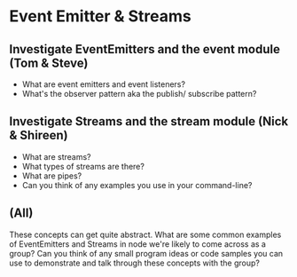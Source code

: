 # Event Emitter & Streams


## Investigate EventEmitters and the event module (Tom & Steve)

- What are event emitters and event listeners?
- What's the observer pattern aka the publish/ subscribe pattern?

## Investigate Streams and the stream module (Nick & Shireen)

- What are streams?
- What types of streams are there?
- What are pipes?
- Can you think of any examples you use in your command-line?

## (All)
These concepts can get quite abstract. What are some common examples of EventEmitters and Streams in node we're likely to come across as a group?
Can you think of any small program ideas or code samples you can use to demonstrate and talk through these concepts with the group?
